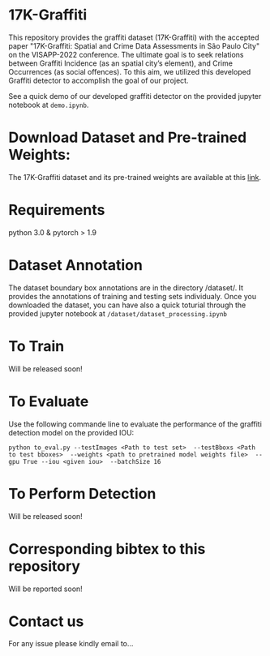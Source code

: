 # 17K-Graffiti
This repository provides the graffiti dataset (17K-Graffiti) with the accepted paper "17K-Graffiti: Spatial and Crime Data Assessments in São Paulo City" on the VISAPP-2022 conference. The ultimate goal is to seek relations between Graffiti Incidence (as an spatial city’s element), and Crime Occurrences (as social offences). To this aim, we utilized this developed Graffiti detector to accomplish the goal of our project. 

See a quick demo of our developed graffiti detector on the provided jupyter notebook at `demo.ipynb`. 

# Download Dataset and Pre-trained Weights:
The 17K-Graffiti dataset and its pre-trained weights are available at this [link](https://zenodo.org/record/5899631).

# Requirements
python 3.0 &
pytorch > 1.9

# Dataset Annotation
The dataset boundary box annotations are in the directory /dataset/. It provides the annotations of training and testing sets individualy. Once you downloaded the dataset, you can have also a quick toturial through the provided jupyter notebook at `/dataset/dataset_processing.ipynb`

# To Train
Will be released soon!

# To Evaluate
Use the following commande line to evaluate the performance of the graffiti detection model on the provided IOU:

`python to_eval.py --testImages <Path to test set> 
                   --testBboxs <Path to test bboxes> 
                   --weights <path to pretrained model weights file> 
                   --gpu True
                   --iou <given iou> 
                   --batchSize 16`

# To Perform Detection
Will be released soon!

# Corresponding bibtex to this repository
Will be reported soon!

# Contact us  
For any issue please kindly email to...
